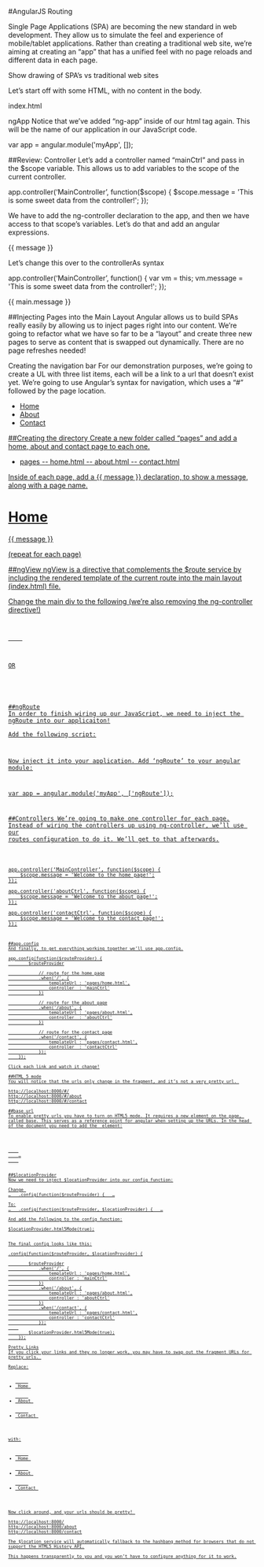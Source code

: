 #AngularJS Routing

Single Page Applications (SPA) are becoming the new standard in web development. They allow us to simulate the feel and experience of mobile/tablet applications. Rather than creating a traditional web site, we’re aiming at creating an “app” that has a unified feel with no page reloads and different data in each page.

Show drawing of SPA’s vs traditional web sites

Let’s start off with some HTML, with no content in the body.

index.html

<!doctype html>
<html ng-app="myApp">
  <head>
    <title>My Angular App</title>
    <script src="vendor/angular/angular.min.js"></script>
  </head>
  <body>
  </body>
</html>
ngApp
Notice that we’ve added “ng-app” inside of our html tag again. This will be the name of our application in our JavaScript code. 

var app = angular.module('myApp', []);



##Review: Controller
Let’s add a controller named “mainCtrl” and pass in the $scope variable. This allows us to add variables to the scope of the current controller. 

app.controller(‘MainController’, function($scope) {
        $scope.message = 'This is some sweet data from the controller!';
});

We have to add the ng-controller declaration to the app, and then we have access to that scope’s variables. Let’s do that and add an angular expressions.

<div id="main" ng-controller="MainController">
        {{ message }}
</div>

Let’s change this over to the controllerAs syntax

app.controller(‘MainController’, function() {
  var vm = this;
        vm.message = 'This is some sweet data from the controller!';
});

<div id="main" ng-controller="MainController as main">
        {{ main.message }}
</div>

##Injecting Pages into the Main Layout
Angular allows us to build SPAs really easily by allowing us to inject pages right into our content. We’re going to refactor what we have so far to be a “layout” and create three new pages to serve as content that is swapped out dynamically. There are no page refreshes needed!

Creating the navigation bar
For our demonstration purposes, we’re going to create a UL with three list items, each will be a link to a url that doesn’t exist yet. We’re going to use Angular’s syntax for navigation, which uses a “#” followed by the page location.

<ul>
     <li><a href="#/"> Home </li>
     <li><a href="#about"> About </li>
     <li><a href="#contact"> Contact </li>
</ul>

##Creating the directory
Create a new folder called “pages” and add a home, about and contact page to each one.

- pages
-- home.html
-- about.html
-- contact.html

Inside of each page, add a {{ message }} declaration, to show a message, along with a page name.

<h1>Home</h1>
<p>{{ message }} </p>

(repeat for each page)

##ngView
ngView is a directive that complements the $route service by including the rendered template of the current route into the main layout (index.html) file. 

Change the main div to the following (we’re also removing the ng-controller directive!)
<pre><code>
<div id="main">
    <ng-view></ng-view>
</div>
<pre><code>
OR
<pre><code>
<ng-view></ng-view>
<pre><code>
##ngRoute
In order to finish wiring up our JavaScript, we need to inject the ngRoute into our applicaiton!

Add the following script:
<script src="vendor/angular-route/angular-route.min.js"></script>


Now inject it into your application. Add ‘ngRoute’ to your angular module:

var app = angular.module('myApp', ['ngRoute']);

##Controllers
We’re going to make one controller for each page. Instead of wiring the controllers up using ng-controller, we’ll use our routes configuration to do it. We’ll get to that afterwards.
<pre><code>
app.controller(‘MainController’, function($scope) {
    $scope.message = 'Welcome to the home page!';
});

app.controller('aboutCtrl', function($scope) {
    $scope.message = 'Welcome to the about page!';
});

app.controller('contactCtrl', function($scope) {
    $scope.message = 'Welcome to the contact page!';
});
<pre><code>

##app.config
And finally, to get everything working together we’ll use app.config.

app.config(function($routeProvider) {
        $routeProvider

            // route for the home page
            .when('/', {
                templateUrl : 'pages/home.html',
                controller  : 'mainCtrl'
            })

            // route for the about page
            .when('/about', {
                templateUrl : 'pages/about.html',
                controller  : 'aboutCtrl'
            })

            // route for the contact page
            .when('/contact', {
                templateUrl : 'pages/contact.html',
                controller  : 'contactCtrl'
            });
    });

Click each link and watch it change!

##HTML 5 mode
You will notice that the urls only change in the fragment, and it’s not a very pretty url. 

http://localhost:8000/#/
http://localhost:8000/#/about
http://localhost:8000/#/contact

##base url
To enable pretty urls you have to turn on HTML5 mode. It requires a new element on the page, called base. This serves as a reference point for angular when setting up the URLs. In the head of the document you need to add the <base href="/"> element:

<!doctype html>
<html>
<head>
    <meta charset="utf-8">
    …
    <base href="/">
</head>

##$locationProvider
Now we need to inject $locationProvider into our config function:

Change 
…   .config(function($routeProvider) {   …

To:
…   .config(function($routeProvider, $locationProvider) {   …

And add the following to the config function:

$locationProvider.html5Mode(true);


The final config looks like this:

.config(function($routeProvider, $locationProvider) {

        $routeProvider
            .when('/', {
                templateUrl : 'pages/home.html',
                controller : 'mainCtrl'
            })
            .when('/about', {
                templateUrl : 'pages/about.html',
                controller : 'aboutCtrl'
            })
            .when('/contact', {
                templateUrl : 'pages/contact.html',
                controller : 'contactCtrl'
            });
    
        $locationProvider.html5Mode(true);
    });

Pretty Links
If you click your links and they no longer work, you may have to swap out the fragment URLs for pretty urls. 

Replace:
<ul>
     <li><a href="#/"> Home </li>
     <li><a href="#about"> About </li>
     <li><a href="#contact"> Contact </li>
</ul>

with:
<ul>
     <li><a href="/"> Home </li>
     <li><a href="/about"> About </li>
     <li><a href="/contact"> Contact </li>
</ul>

Now click around, and your urls should be pretty! 

http://localhost:8000/
http://localhost:8000/about
http://localhost:8000/contact

The $location service will automatically fallback to the hashbang method for browsers that do not support the HTML5 History API.

This happens transparently to you and you won’t have to configure anything for it to work.
